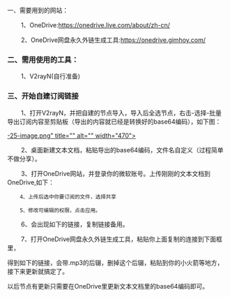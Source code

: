 一、需要用到的网站：

        1、OneDrive:https://onedrive.live.com/about/zh-cn/

        2、OneDrive网盘永久外链生成工具:https://onedrive.gimhoy.com/

### 二、需用使用的工具：

        1、V2rayN(自行准备)

### 三、开始自建订阅链接

        1、打开V2rayN，并把自建的节点导入，导入后全选节点，右击-选择-批量导出订阅内容至剪贴板（导出的内容就已经是转换好的base64编码），如下图：

[-25-image.png" title="" alt="" width="470">](https://github.com/867668492/BYOSubscriptionLink/blob/main/images/1.png)

        2、桌面新建文本文档，粘贴导出的base64编码，文件名自定义（过程简单不做分享）。

        3、打开OneDrive网站，并登录你的微软账号。上传刚刚的文本文档到OneDrive,如下：

        4、上传后选中你要订阅的文件，选择共享

        5、修改可编辑的权限，点击应用。

        6、会出现如下的链接，复制链接备用。

        7、打开OneDrive网盘永久外链生成工具，粘贴你上面复制的连接到下面框里，

得到如下的链接，会带.mp3的后辍，删掉这个后辍，粘贴到你的小火箭等地方，接下来更新就搞定了。

以后节点有更新只需要在OneDrive里更新文本文档里的base64编码即可。
